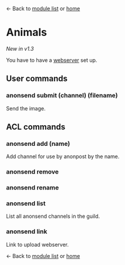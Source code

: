 ← Back to [module list](index.md) or [home](../index.md)

# Animals

_New in v1.3_

You have to have a [webserver](https://github.com/sinus-x/rubbergoddess-anonsend) set up.

## User commands

### anonsend submit (channel) (filename)

Send the image.

## ACL commands

### anonsend add (name)

Add channel for use by anonpost by the name.

### anonsend remove

### anonsend rename

### anonsend list

List all anonsend channels in the guild.

### anonsend link

Link to upload webserver.

← Back to [module list](index.md) or [home](../index.md)
